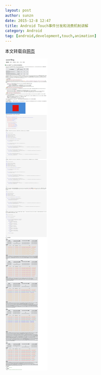 ```yaml
---
layout: post
author: sunzn
date: 2015-12-8 12:47
title: Android Touch事件分发和消费机制讲解
category: Android
tag: [android,development,touch,animation]
---
```


本文转载自[网页](http://www.cnblogs.com/sunzn/archive/2013/05/10/3064129.html)

![Android Touch](/public/img/android/android_touch.jpeg)
